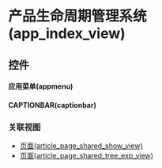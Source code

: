 # 产品生命周期管理系统(app_index_view)  <!-- {docsify-ignore-all} -->



## 控件
#### 应用菜单(appmenu)
#### CAPTIONBAR(captionbar)


### 关联视图
  * [页面(article_page_shared_show_view)](app/view/article_page_shared_show_view)
  * [页面(article_page_shared_tree_exp_view)](app/view/article_page_shared_tree_exp_view)

<script>
 const { createApp } = Vue
  createApp({
    data() {
      return {

      }
    }
  }).use(ElementPlus).mount('#app')
</script>